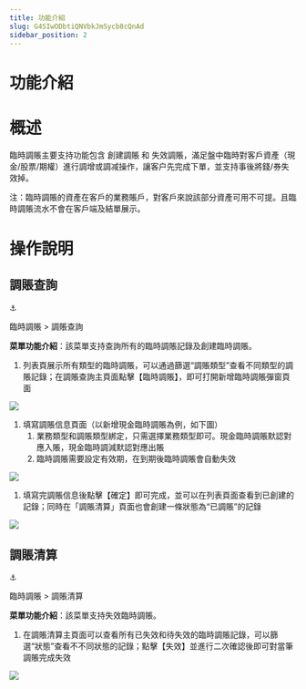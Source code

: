```yaml
---
title: 功能介紹
slug: G4SIwODbtiQNVbkJmSycb8cQnAd
sidebar_position: 2
---
```



# 功能介紹

# 概述

臨時調賬主要支持功能包含 創建調賬 和 失效調賬，滿足盤中臨時對客戶資產（現金/股票/期權）進行調增或調减操作，讓客户先完成下單，並支持事後將錢/券失效掉。

注：臨時調賬的資產在客戶的業務賬戶，對客戶來說該部分資產可用不可提。且臨時調賬流水不會在客戶端及結單展示。

# 操作說明

## 調賬查詢

<div class="callout callout-bg-6 callout-border-6">
<div class='callout-emoji'>⚓</div>
<p>臨時調賬  &gt; 調賬查詢</p>
</div>

<b>菜單功能介紹</b>：該菜單支持查詢所有的臨時調賬記錄及創建臨時調賬。

1. 列表頁展示所有類型的臨時調賬，可以通過篩選“調賬類型”查看不同類型的調賬記錄；在調賬查詢主頁面點擊【臨時調賬】，即可打開新增臨時調賬彈窗頁面

<img src="/assets/DRd3bq6oOoK9X6xSCfIcn0xPn5g.png" src-width="1280" src-height="640" align="center"/>

1. 填寫調賬信息頁面（以新增現金臨時調賬為例，如下圖）
    1. 業務類型和調賬類型綁定，只需選擇業務類型即可。現金臨時調賬默認對應入賬，現金臨時調減默認對應出賬
    2. 臨時調賬需要設定有效期，在到期後臨時調賬會自動失效

<img src="/assets/DUgCb15CjoSNRfxEsT0c3pZWnnb.png" src-width="1280" src-height="744" align="center"/>

1. 填寫完調賬信息後點擊【確定】即可完成，並可以在列表頁面查看到已創建的記錄；同時在「調賬清算」頁面也會創建一條狀態為“已調賬”的記錄

<img src="/assets/FDzEbMG1Hoh10LxjSRfcNEFQnMd.png" src-width="3324" src-height="1920" align="center"/>

## 調賬清算

<div class="callout callout-bg-6 callout-border-6">
<div class='callout-emoji'>⚓</div>
<p>臨時調賬  &gt; 調賬清算</p>
</div>

<b>菜單功能介紹</b>：該菜單支持失效臨時調賬。

1. 在調賬清算主頁面可以查看所有已失效和待失效的臨時調賬記錄，可以篩選“狀態”查看不不同狀態的記錄；點擊【失效】並進行二次確認後即可對當筆調賬完成失效

<img src="/assets/R0p2bqDE2oVWJLxmOBMcSzkFnEf.png" src-width="1280" src-height="657" align="center"/>

